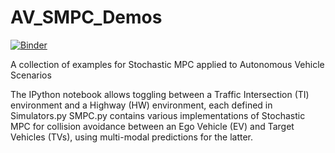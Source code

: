 # AV_SMPC_Demos
[![Binder](https://mybinder.org/badge_logo.svg)](https://mybinder.org/v2/gh/shn66/AV_SMPC_Demos/HEAD?labpath=SMPC_Demos.ipynb)

A collection of examples for Stochastic MPC applied to Autonomous Vehicle Scenarios



The IPython notebook allows toggling between a Traffic Intersection (TI) environment and a Highway (HW) environment, each defined in Simulators.py
SMPC.py contains various implementations of Stochastic MPC for collision avoidance between an Ego Vehicle (EV) and Target Vehicles (TVs),
using multi-modal predictions for the latter.


